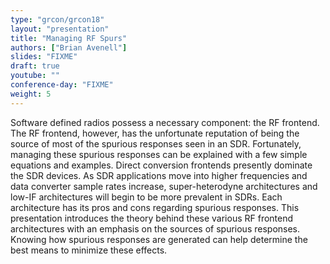 ```yaml
---
type: "grcon/grcon18"
layout: "presentation"
title: "Managing RF Spurs"
authors: ["Brian Avenell"]
slides: "FIXME"
draft: true
youtube: ""
conference-day: "FIXME"
weight: 5
---
```

Software defined radios possess a necessary component: the RF frontend. The RF frontend, however, has the unfortunate reputation of being the source of most of the spurious responses seen in an SDR.  Fortunately, managing these spurious responses can be explained with a few simple equations and examples. Direct conversion frontends presently dominate the SDR devices. As SDR applications move into higher frequencies and data converter sample rates increase, super-heterodyne architectures and low-IF architectures will begin to be more prevalent in SDRs. Each architecture has its pros and cons regarding spurious responses. This presentation introduces the theory behind these various RF frontend architectures with an emphasis on the sources of spurious responses. Knowing how spurious responses are generated can help determine the best means to minimize these effects.
